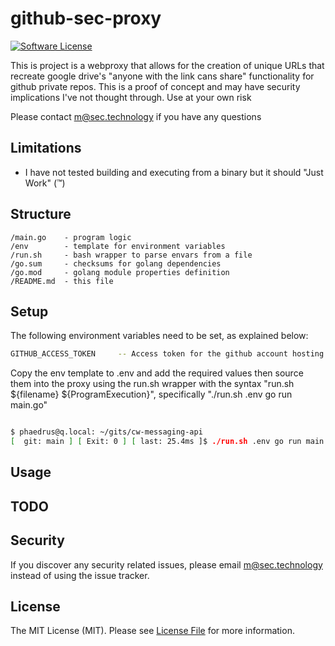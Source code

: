 # github-sec-proxy

[![Software License][ico-license]](LICENSE.md)

This is project is a webproxy that allows for the creation of unique URLs that recreate google drive's "anyone with the link cans share" functionality for github private repos. This is a proof of concept and may have security implications I've not thought through. Use at your own risk

Please contact m@sec.technology if you have any questions

## Limitations

- I have not tested building and executing from a binary but it should "Just Work" (™)

## Structure

```
/main.go    - program logic
/env        - template for environment variables
/run.sh     - bash wrapper to parse envars from a file
/go.sum     - checksums for golang dependencies
/go.mod     - golang module properties definition
/README.md  - this file
```

## Setup

The following environment variables need to be set, as explained below:

```bash
GITHUB_ACCESS_TOKEN     -- Access token for the github account hosting the private repo
```

Copy the env template to .env and add the required values then source them into the proxy using the run.sh wrapper with the syntax "run.sh ${filename} ${ProgramExecution}", specifically "./run.sh .env go run main.go"

```bash

$ phaedrus@q.local: ~/gits/cw-messaging-api
[  git: main ] [ Exit: 0 ] [ last: 25.4ms ]$ ./run.sh .env go run main.go

```

## Usage

## TODO

## Security

If you discover any security related issues, please email m@sec.technology instead of using the issue tracker.

## License

The MIT License (MIT). Please see [License File](LICENSE.md) for more information.

[ico-license]: https://img.shields.io/badge/license-MIT-brightgreen.svg?style=flat-square
